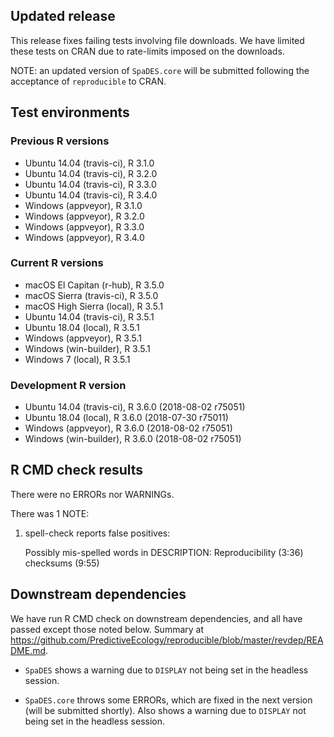 ## Updated release

This release fixes failing tests involving file downloads.
We have limited these tests on CRAN due to rate-limits imposed on the downloads.

NOTE: an updated version of `SpaDES.core` will be submitted following the acceptance of `reproducible` to CRAN.

## Test environments

### Previous R versions
* Ubuntu 14.04        (travis-ci), R 3.1.0
* Ubuntu 14.04        (travis-ci), R 3.2.0
* Ubuntu 14.04        (travis-ci), R 3.3.0
* Ubuntu 14.04        (travis-ci), R 3.4.0
* Windows              (appveyor), R 3.1.0
* Windows              (appveyor), R 3.2.0
* Windows              (appveyor), R 3.3.0
* Windows              (appveyor), R 3.4.0

### Current R versions
* macOS El Capitan     (r-hub), R 3.5.0
* macOS Sierra     (travis-ci), R 3.5.0
* macOS High Sierra    (local), R 3.5.1
* Ubuntu 14.04     (travis-ci), R 3.5.1
* Ubuntu 18.04         (local), R 3.5.1
* Windows           (appveyor), R 3.5.1
* Windows        (win-builder), R 3.5.1
* Windows 7            (local), R 3.5.1

### Development R version
* Ubuntu 14.04     (travis-ci), R 3.6.0 (2018-08-02 r75051)
* Ubuntu 18.04         (local), R 3.6.0 (2018-07-30 r75011)
* Windows           (appveyor), R 3.6.0 (2018-08-02 r75051)
* Windows        (win-builder), R 3.6.0 (2018-08-02 r75051)

## R CMD check results

There were no ERRORs nor WARNINGs.

There was 1 NOTE:

1. spell-check reports false positives: 

    Possibly mis-spelled words in DESCRIPTION:
      Reproducibility (3:36)
      checksums (9:55)
 
## Downstream dependencies

We have run R CMD check on downstream dependencies, and all have passed except those noted below.
Summary at https://github.com/PredictiveEcology/reproducible/blob/master/revdep/README.md.

* `SpaDES` shows a warning due to `DISPLAY` not being set in the headless session.

* `SpaDES.core` throws some ERRORs, which are fixed in the next version (will be submitted shortly).
  Also shows a warning due to `DISPLAY` not being set in the headless session.

